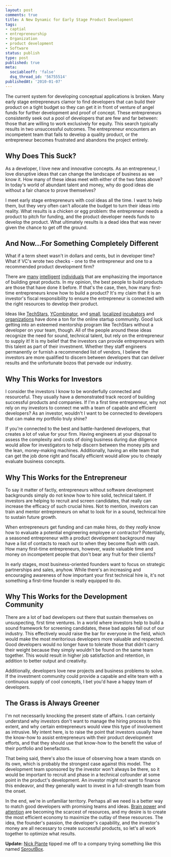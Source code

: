 ```yaml
---
layout: post
comments: true
title: A New Dynamic for Early Stage Product Development
tags:
- captial
- entrepreneurship
- Organization
- product development
- Software
status: publish
type: post
published: true
meta:
  sociableoff: 'false'
  dsq_thread_id: '56755514'
publishedAt: '2010-01-07'
---
```


The current system for developing conceptual applications is broken. Many early stage entrepreneurs clamor to find developers that can build their product on a tight budget so they can get it in front of venture of angel funds for further development and proof of concept. These entrepreneurs consistently seek out a pool of developers that are few and far between: those that are willing to work exclusively for equity. This search typically results in two unsuccessful outcomes. The entrepreneur encounters an incompetent team that fails to develop a quality product, or the entrepreneur becomes frustrated and abandons the project entirely.

## Why Does This Suck?

As a developer, I love new and innovative concepts. As an entrepreneur, I love disruptive ideas that can change the landscape of business as we know it. How many of these ideas meet with either of the two fates above? In today's world of abundant talent and money, why do good ideas die without a fair chance to prove themselves? 

I meet early stage entrepreneurs with cool ideas all the time. I want to help them, but they very often can't allocate the budget to turn their ideas into reality. What results is a chicken or egg problem: the entrepreneur needs a product to pitch for funding, and the product developer needs funds to develop the product. What ultimately results is a dead idea that was never given the chance to get off the ground.

## And Now...For Something Completely Different

What if a term sheet wasn't in dollars and cents, but in developer time? What if VC's wrote two checks - one to the entrepreneur and one to a recommended product development firm?

There are [many](http://onstartups.com/) [intelligent](http://sethgodin.com/sg/) [individuals](http://www.guykawasaki.com/) that are emphasizing the importance of building great products. In my opinion, the best people to build products are those that have done it before. If that's the case, then, how many first-time entrepreneurs know how to build a product? It's my claim that it is an investor's fiscal responsibility to ensure the entrepreneur is connected with the right resources to develop their product.

Ideas like [TechStars](http://www.techstars.org), [YCombinator](http://ycombinator.com/), and [small](http://www.cictr.com/), [localized](http://www.webinnovatorsgroup.com/) [incubators](http://betahouse.org/) and [organizations](http://www.mit100k.org/) have done a ton for the online startup community.  Good luck getting into an esteemed mentorship program like TechStars without a developer on your team, though. All of the people around these ideas recognize the need for sound, technical talent, but rely on the entrepreneur to supply it! It is my belief that the investors can provide entrepreneurs with this talent as part of their investment. Whether they staff engineers permanently or furnish a recommended list of vendors, I believe the investors are more qualified to discern between developers that can deliver results and the unfortunate bozos that pervade our industry.

## Why This Works for Investors

I consider the investors I know to be wonderfully connected and resourceful. They usually have a demonstrated track record of building successful products and companies. If I'm a first time entrepreneur, why not rely on my investors to connect me with a team of capable and efficient developers? As an investor, wouldn't I want to be connected to developers that can make my portfolio truly shine?

If you're connected to the best and battle-hardened developers, that creates a lot of value for your firm. Having engineers at your disposal to assess the complexity and costs of doing business during due diligence would allow for investigators to help discern between the money pits and the lean, money-making machines. Additionally, having an elite team that can get the job done right and fiscally efficient would allow you to cheaply evaluate business concepts.

## Why This Works for the Entrepreneur

To say it matter of factly, entrepreneurs without software development  backgrounds simply do not know how to hire solid, technical talent. If investors are helping to recruit and screen candidates, that really can increase the efficacy of such crucial hires. Not to mention, investors can train and mentor entrepreneurs on what to look for in a sound, technical hire to sustain future growth.

When entrepreneurs get funding and can make hires, do they *really* know how to evaluate a potential engineering employee or contractor? Potentially, a seasoned entrepreneur with a product development background may have a list of contacts to reach out to when they become flush with cash. How many first-time entrepreneurs, however, waste valuable time and money on incompetent people that don't bear any fruit for their clients?

In early stages, most business-oriented founders want to focus on strategic partnerships and sales, anyhow. While there's an increasing and encouraging awareness of how important your first technical hire is,  it's not something a first-time founder is really equipped to do.

## Why This Works for the Development Community

There are a lot of bad developers out there that sustain themselves on unsuspecting, first time ventures. In a world where investors help to build a sound framework for screening candidates, these bad apples fall out of our industry. This effectively would raise the bar for everyone in the field, which would make the most meritorious developers more valuable and respected. Good developers would no longer have to tolerate those that didn't carry their weight because they simply wouldn't be found on the same team together. This would result in higher job satisfaction and retention, in addition to better output and creativity.

Additionally, developers love new projects and business problems to solve. If the investment community could provide a capable and elite team with a continuous supply of cool concepts, I bet you'd have a happy team of developers.

## The Grass is Always Greener

I'm not necessarily knocking the present state of affairs. I can certainly understand why investors don't want to manage the hiring process to this extent, and why certain entrepreneurs would view this type of involvement as intrusive. My intent here, is to raise the point that investors usually have the know-how to assist entrepreneurs with their product development efforts, and that they should use that know-how to the benefit the value of their portfolio and benefactors.

That being said, there's also the issue of observing how a team stands on its own, which is probably the strongest case against this model. The development team sponsored by the investor won't always be there, so it would be important to recruit and phase in a technical cofounder at some point in the product's development. An investor might not want to finance this endeavor, and they generally want to invest in a full-strength team from the onset. 

In the end, we're in unfamiliar territory. Perhaps all we need is a better way to match good developers with promising teams and ideas. [Brain power](http://www.businessweek.com/bwdaily/dnflash/dec2005/nf20051223_7594_db039.htm) and [attention](http://news.bbc.co.uk/2/hi/science/nature/1834682.stm) are becoming the scarcest of resources, and my desire is to create the most efficient economy to maximize the outlay of these resources. The idea, the founder's passion, the developer's capability, and the investor's money are all necessary to create successful products, so let's all work together to optimize what results.

**Update:** [Nick Plante](http://blog.zerosum.org/) tipped me off to a company trying something like this named [SproutBox](http://sproutbox.com/).
